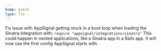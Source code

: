 ```yaml
---
bump: patch
type: fix
---
```


Fix issue with AppSignal getting stuck in a boot loop when loading the Sinatra integration with: `require "appsignal/integrations/sinatra"`
This could happen in nested applications, like a Sinatra app in a Rails app. It will now use the first config AppSignal starts with.
